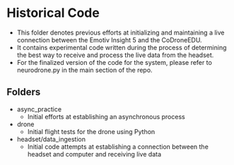 # Historical Code
* This folder denotes previous efforts at initializing and maintaining a live connection between the Emotiv Insight 5 and the CoDroneEDU.
* It contains experimental code written during the process of determining the best way to receive and process the live data from the headset.
* For the finalized version of the code for the system, please refer to neurodrone.py in the main section of the repo.

## Folders
* async_practice
     * Initial efforts at establishing an asynchronous process
* drone
     * Initial flight tests for the drone using Python
* headset/data_ingestion
     * Initial code attempts at establishing a connection between the headset and computer and receiving live data
